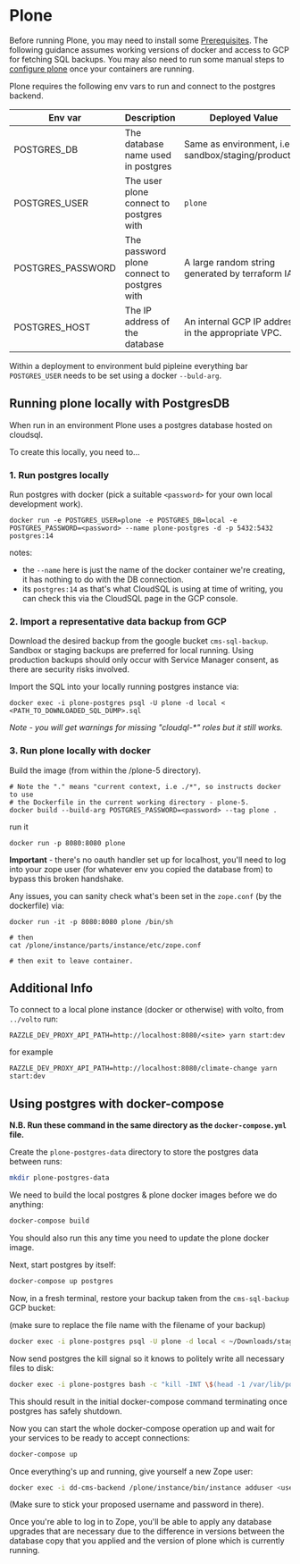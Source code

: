 # Plone

Before running Plone, you may need to install some [Prerequisites](./plone.md#1-pre-requisites). 
The following guidance assumes working versions of docker and access to GCP for fetching SQL backups.
You may also need to run some manual steps to [configure plone](./plone.md#configure-plone) once your containers are running.

Plone requires the following env vars to run and connect to the postgres backend.

| Env var | Description | Deployed Value |
| --- | ---- | --- |
| POSTGRES_DB | The database name used in postgres | Same as environment, i.e sandbox/staging/production |
| POSTGRES_USER | The user plone connect to postgres with | `plone`|
| POSTGRES_PASSWORD | The password plone connect to postgres with | A large random string generated by terraform IAC |
| POSTGRES_HOST | The IP address of the database | An internal GCP IP address in the appropriate VPC. |

Within a deployment to environment buld pipleine everything bar `POSTGRES_USER` needs to be set using a docker `--buld-arg`.

## Running plone locally with PostgresDB

When run in an environment Plone uses a postgres database hosted on cloudsql.

To create this locally, you need to...

### 1. Run postgres locally

Run postgres with docker (pick a suitable `<password>` for your own local development work).

```
docker run -e POSTGRES_USER=plone -e POSTGRES_DB=local -e POSTGRES_PASSWORD=<password> --name plone-postgres -d -p 5432:5432 postgres:14
```

notes:
- the `--name` here is just the name of the docker container we're creating, it has nothing to do with the DB connection.
- its `postgres:14` as that's what CloudSQL is using at time of writing, you can check this via the CloudSQL page in the GCP console.


### 2. Import a representative data backup from GCP

Download the desired backup from the google bucket `cms-sql-backup`. Sandbox or staging backups are preferred for local running. Using production backups should only occur with Service Manager consent, as there are security risks involved.

Import the SQL into your locally running postgres instance via:

```
docker exec -i plone-postgres psql -U plone -d local < <PATH_TO_DOWNLOADED_SQL_DUMP>.sql
```

_Note - you will get warnings for missing "cloudql-*" roles but it still works._

### 3. Run plone locally with docker

Build the image (from within the /plone-5 directory).

```
# Note the "." means "current context, i.e ./*", so instructs docker to use
# the Dockerfile in the current working directory - plone-5.
docker build --build-arg POSTGRES_PASSWORD=<password> --tag plone .  
```

run it

```
docker run -p 8080:8080 plone
```

**Important** - there's no oauth handler set up for localhost, you'll need to log into your zope user (for whatever env you copied the database from) to bypass this broken handshake.

Any issues, you can sanity check what's been set in the `zope.conf` (by the dockerfile) via:

```
docker run -it -p 8080:8080 plone /bin/sh

# then
cat /plone/instance/parts/instance/etc/zope.conf

# then exit to leave container.
```


## Additional Info

To connect to a local plone instance (docker or otherwise) with volto, from `../volto` run:

```
RAZZLE_DEV_PROXY_API_PATH=http://localhost:8080/<site> yarn start:dev
```

for example

```
RAZZLE_DEV_PROXY_API_PATH=http://localhost:8080/climate-change yarn start:dev
```

## Using postgres with docker-compose

**N.B. Run these command in the same directory as the `docker-compose.yml` file.**

Create the `plone-postgres-data` directory to store the postgres data between runs:

```bash
mkdir plone-postgres-data
```

We need to build the local postgres & plone docker images before we do anything:

```bash
docker-compose build
```

You should also run this any time you need to update the plone docker image.

Next, start postgres by itself:

```bash
docker-compose up postgres
```

Now, in a fresh terminal, restore your backup taken from the `cms-sql-backup` GCP bucket:

(make sure to replace the file name with the filename of your backup)

```bash
docker exec -i plone-postgres psql -U plone -d local < ~/Downloads/staging_staging_2023-01-24.sql
```

Now send postgres the kill signal so it knows to politely write all necessary files to disk:

```bash
docker exec -i plone-postgres bash -c "kill -INT \$(head -1 /var/lib/postgresql/data/postmaster.pid)"
```

This should result in the initial docker-compose command terminating once postgres has safely shutdown.

Now you can start the whole docker-compose operation up and wait for your services to be ready to accept connections:

```bash
docker-compose up
```

Once everything's up and running, give yourself a new Zope user:

```bash
docker exec -i dd-cms-backend /plone/instance/bin/instance adduser <username> <password>
```

(Make sure to stick your proposed username and password in there).

Once you're able to log in to Zope, you'll be able to apply any database upgrades that are necessary due to the difference in versions between the database copy that you applied and the version of plone which is currently running.
